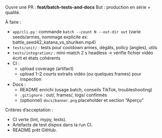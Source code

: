 Ouvre une PR : **feat/batch-tests-and-docs**
But : production en série + qualité.

À faire :

- `app/cli.py` : commande `batch --count N --out-dir out` (varie seeds/armes, nommage explicite ex: battle_seed42_katana_vs_shuriken.mp4)
- `tests/unit/` : tests pour cooldown armes, dégâts, policy (angles), utils
- `tests/integration/` : mini-match 2 s headless → vérifie fichier vidéo écrit et états cohérents
- CI :
  - upload coverage (artifact)
  - upload 1–2 courts extraits vidéo (ou quelques frames) pour inspection
- Docs :
  - README enrichi (usage batch, conseils TikTok, troubleshooting)
  - `.gitignore` : out/, frames/, logs/ confirmés
  - (optionnel) `docs/banner.png` placeholder et section “Aperçu”

Critères d’acceptation :

- CI verte (lint, mypy, tests).
- Artefacts de test dispos dans la run CI.
- README prêt GitHub.
